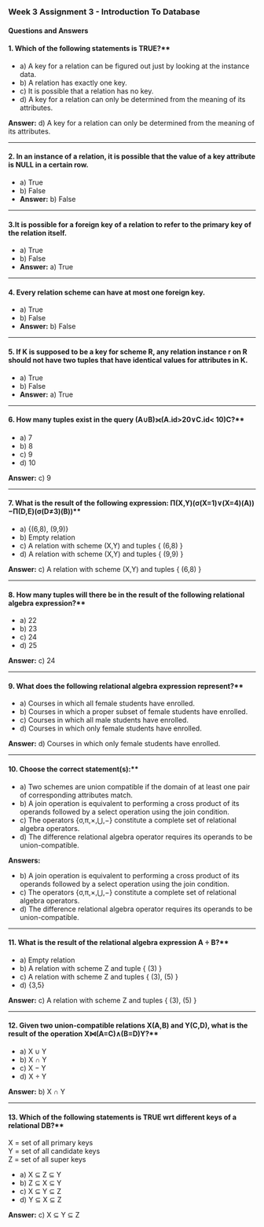 ### Week 3 Assignment 3 - Introduction To Database

#### **Questions and Answers**

#### 1. Which of the following statements is TRUE?**
- a) A key for a relation can be figured out just by looking at the instance data.
- b) A relation has exactly one key.
- c) It is possible that a relation has no key.
- d) A key for a relation can only be determined from the meaning of its attributes.

**Answer:** d) A key for a relation can only be determined from the meaning of its attributes.

---
#### 2. In an instance of a relation, it is possible that the value of a key attribute is NULL in a certain row.
  - a) True
  - b) False
  - **Answer:** b) False
---
#### 3.It is possible for a foreign key of a relation to refer to the primary key of the relation itself.
  - a) True
  - b) False
  - **Answer:**  a) True
---
#### 4. Every relation scheme can have at most one foreign key.
  - a) True
  - b) False
  - **Answer:** b) False
---
#### 5. If K is supposed to be a key for scheme R, any relation instance r on R should not have two tuples that have identical values for attributes in K.
  - a) True
  - b) False
  - **Answer:** a) True

---

#### 6. How many tuples exist in the query (A∪B)⟗(A.id>20∨C.id< 10)C?**
- a) 7
- b) 8
- c) 9
- d) 10

**Answer:** c) 9

---

#### 7. What is the result of the following expression: Π(X,Y)(σ(X=1)∨(X=4)(A))−Π(D,E)(σ(D≠3)(B))**
- a) {(6,8), (9,9)}
- b) Empty relation
- c) A relation with scheme (X,Y) and tuples { (6,8) }
- d) A relation with scheme (X,Y) and tuples { (9,9) }

**Answer:** c) A relation with scheme (X,Y) and tuples { (6,8) }

---

#### 8. How many tuples will there be in the result of the following relational algebra expression?**
- a) 22
- b) 23
- c) 24
- d) 25

**Answer:** c) 24

---

#### 9. What does the following relational algebra expression represent?**
- a) Courses in which all female students have enrolled.
- b) Courses in which a proper subset of female students have enrolled.
- c) Courses in which all male students have enrolled.
- d) Courses in which only female students have enrolled.

**Answer:** d) Courses in which only female students have enrolled.

---

#### 10. Choose the correct statement(s):**
- a) Two schemes are union compatible if the domain of at least one pair of corresponding attributes match.
- b) A join operation is equivalent to performing a cross product of its operands followed by a select operation using the join condition.
- c) The operators {σ,π,×,⋃,−} constitute a complete set of relational algebra operators.
- d) The difference relational algebra operator requires its operands to be union-compatible.

**Answers:**
- b) A join operation is equivalent to performing a cross product of its operands followed by a select operation using the join condition.
- c) The operators {σ,π,×,⋃,−} constitute a complete set of relational algebra operators.
- d) The difference relational algebra operator requires its operands to be union-compatible.

---

#### 11. What is the result of the relational algebra expression A ÷ B?**
- a) Empty relation
- b) A relation with scheme Z and tuple { (3) }
- c) A relation with scheme Z and tuples { (3), (5) }
- d) {3,5}

**Answer:** c) A relation with scheme Z and tuples { (3), (5) }

---

#### 12. Given two union-compatible relations X(A,B) and Y(C,D), what is the result of the operation X⋈(A=C)∧(B=D)Y?**
- a) X ∪ Y
- b) X ∩ Y
- c) X − Y
- d) X ÷ Y

**Answer:** b) X ∩ Y

---

#### 13. Which of the following statements is TRUE wrt different keys of a relational DB?**

X = set of all primary keys  
Y = set of all candidate keys  
Z = set of all super keys  

- a) X ⊆ Z ⊆ Y
- b) Z ⊆ X ⊆ Y
- c) X ⊆ Y ⊆ Z
- d) Y ⊆ X ⊆ Z

**Answer:** c) X ⊆ Y ⊆ Z
